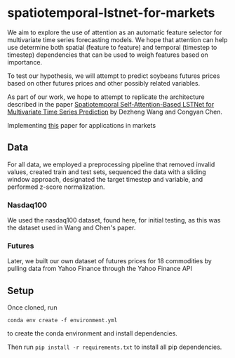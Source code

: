 # spatiotemporal-lstnet-for-markets

 We aim to explore the use of attention as an automatic feature selector for multivariate time series forecasting models. We hope that attention can help use determine both spatial (feature to feature) and temporal (timestep to timestep) dependencies that can be used to weigh features based on importance.

 To test our hypothesis, we will attempt to predict soybeans futures prices based on other futures prices and other possibly related variables.

 As part of our work, we hope to attempt to replicate the architecture described in the paper [Spatiotemporal Self-Attention-Based LSTNet for Multivariate Time Series Prediction](https://www.hindawi.com/journals/ijis/2023/9523230/) by Dezheng Wang and Congyan Chen.

 Implementing [this](https://www.hindawi.com/journals/ijis/2023/9523230/) paper for applications in markets

 ## Data

 For all data, we employed a preprocessing pipeline that removed invalid values, created train and test sets, sequenced the data with a sliding window approach, designated the target timestep and variable, and performed z-score normalization.

 ### Nasdaq100
 We used the nasdaq100 dataset, found here, for initial testing, as this was the dataset used in Wang and Chen's paper.

 ### Futures
 Later, we built our own dataset of futures prices for 18 commodities by pulling data from Yahoo Finance through the Yahoo Finance API

## Setup

Once cloned, run 

`conda env create -f environment.yml`

to create the conda environment and install dependencies.

Then run `pip install -r requirements.txt` to install all pip dependencies.
